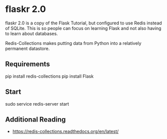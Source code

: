# flaskr 2.0

flaskr 2.0 is a copy of the Flask Tutorial, but configured to use Redis
instead of SQLite. This is so people can focus on learning Flask and not
also having to learn about databases.

Redis-Collections makes putting data from Python into a relatively permanent
datastore.


## Requirements

pip install redis-collections
pip install Flask


## Start 

sudo service redis-server start


## Additional Reading

- https://redis-collections.readthedocs.org/en/latest/